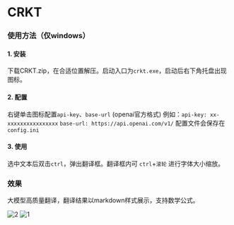 # CRKT

### 使用方法（仅windows）

#### 1. 安装

下载CRKT.zip，在合适位置解压。启动入口为`crkt.exe`，启动后右下角托盘出现图标。

#### 2. 配置

右键单击图标配置`api-key`、`base-url` (openai官方格式)
例如：`api-key: xx-xxxxxxxxxxxxxxxx`   `base-url: https://api.openai.com/v1/` 
配置文件会保存在`config.ini`

#### 3. 使用

选中文本后双击`ctrl`，弹出翻译框。翻译框内可 `ctrl`+`滚轮` 进行字体大小缩放。

### 效果

大模型高质量翻译，翻译结果以markdown样式展示，支持数学公式。

![2](https://github.com/user-attachments/assets/82c5fc45-d018-4299-8bf7-602e7437c6cb)
![1](https://github.com/user-attachments/assets/88a319b0-0f65-427d-b7ab-9fdb388e5eaa)
